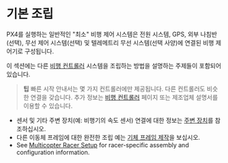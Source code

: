 # 기본 조립

PX4를 실행하는 일반적인 "최소" 비행 제어 시스템은 전원 시스템, GPS, 외부 나침반 (선택), 무선 제어 시스템(선택) 및 텔레메트리 무선 시스템(선택 사양)에 연결된 비행 제어기로 구성됩니다.

이 섹션에는 다른 [비행 컨트롤러](../flight_controller/README.md) 시스템을 조립하는 방법을 설명하는 주제들이 포함되어 있습니다.

> **팁** 빠른 시작 안내서는 몇 가지 컨트롤러에만 제공됩니다. 다른 컨트롤러도 비슷한 연결을 갖습니다. 추가 정보는 [비행 컨트롤러](../flight_controller/README.md) 페이지 또는 제조업체 설명서를 이용할 수 있습니다.

* 센서 및 기타 주변 장치(예: 비행기의 속도 센서) 연결에 대한 정보는 [주변 장치](../peripherals/README.md)를 참조하십시오.
* 다른 이동체 프레임에 대한 완전한 조립 예는 [기체 프레임 제작](../airframes/README.md)을 보십시오.
* See [Multicopter Racer Setup](../config_mc/racer_setup.md) for racer-specific assembly and configuration information.
